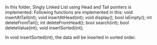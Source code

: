 In this folder, Singly Linked List using Head and Tail pointers is implemented.
Following functions are implemented in this:
	void insertAtTail(int);
	void insertAtHead(int);
	void display();
	bool isEmpty();
	int deleteFromTail();
	int deleteFromHead();
	bool search(int);
	bool deleteValue(int);
	void insertSorted(int);

In void insertSorted(int), the data will be inserted in sorted order.
